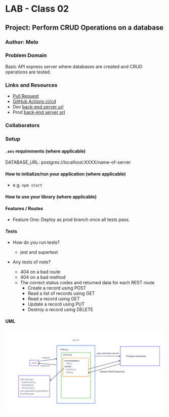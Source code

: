 # LAB - Class 02

## Project: Perform CRUD Operations on a database

### Author: Melo

### Problem Domain

Basic API express server where databases are created and CRUD operations are tested.

### Links and Resources

- [Pull Request](https://github.com/MelodicXP/basic-server-express/pull/1)
- [GitHub Actions ci/cd](https://github.com/MelodicXP/basic-server-express/actions)
- Dev [back-end server url](https://four01-basic-server-express-dev.onrender.com)
- Prod [back-end server url](https://four01-basic-server-express-prod.onrender.com)

### Collaborators

### Setup

#### `.env` requirements (where applicable)

DATABASE_URL: postgres://localhost:XXXX/name-of-server

#### How to initialize/run your application (where applicable)

- e.g. `npm start`

#### How to use your library (where applicable)

#### Features / Routes

- Feature One: Deploy as prod branch once all tests pass.

#### Tests

- How do you run tests?
  - jest and supertest

- Any tests of note?

  - 404 on a bad route
  - 404 on a bad method
  - The correct status codes and returned data for each REST route
    - Create a record using POST
    - Read a list of records using GET
    - Read a record using GET
    - Update a record using PUT
    - Destroy a record using DELETE

#### UML

![Lab-02-UML](./assets/Lab03UML.png)
